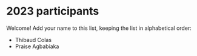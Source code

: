 # 2023 participants

Welcome! Add your name to this list, keeping the list in alphabetical order:

- Thibaud Colas
- Praise Agbabiaka
